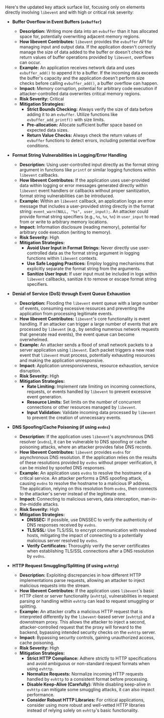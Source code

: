 Here's the updated key attack surface list, focusing only on elements directly involving `libevent` and with high or critical risk severity:

* **Buffer Overflow in Event Buffers (`evbuffer`)**
    * **Description:** Writing more data into an `evbuffer` than it has allocated space for, potentially overwriting adjacent memory regions.
    * **How libevent Contributes:** `libevent` provides the `evbuffer` API for managing input and output data. If the application doesn't correctly manage the size of data added to the buffer or doesn't check the return values of buffer operations provided by `libevent`, overflows can occur.
    * **Example:** An application receives network data and uses `evbuffer_add()` to append it to a buffer. If the incoming data exceeds the buffer's capacity and the application doesn't perform size checks before calling `evbuffer_add()`, a buffer overflow can happen.
    * **Impact:** Memory corruption, potential for arbitrary code execution if attacker-controlled data overwrites critical memory regions.
    * **Risk Severity:** Critical
    * **Mitigation Strategies:**
        * **Strict Bounds Checking:** Always verify the size of data before adding it to an `evbuffer`. Utilize functions like `evbuffer_add_printf()` with size limits.
        * **Pre-allocation:** Allocate sufficient buffer space based on expected data sizes.
        * **Return Value Checks:** Always check the return values of `evbuffer` functions to detect errors, including potential overflow conditions.

* **Format String Vulnerabilities in Logging/Error Handling**
    * **Description:** Using user-controlled input directly as the format string argument in functions like `printf` or similar logging functions within `libevent` callbacks.
    * **How libevent Contributes:** If the application uses user-provided data within logging or error messages generated directly within `libevent` event handlers or callbacks without proper sanitization, format string vulnerabilities can be introduced.
    * **Example:** Within an `libevent` callback, an application logs an error message that includes a user-provided string directly in the format string: `event_warn(NULL, "%s", user_input);`. An attacker could provide format string specifiers (e.g., `%s`, `%x`, `%n`) in `user_input` to read from or write to arbitrary memory locations.
    * **Impact:** Information disclosure (reading memory), potential for arbitrary code execution (writing to memory).
    * **Risk Severity:** High
    * **Mitigation Strategies:**
        * **Avoid User Input in Format Strings:** Never directly use user-controlled data as the format string argument in logging functions within `libevent` contexts.
        * **Use Safe Logging Practices:** Employ logging mechanisms that explicitly separate the format string from the arguments.
        * **Sanitize User Input:** If user input must be included in logs within `libevent` callbacks, sanitize it to remove or escape format string specifiers.

* **Denial of Service (DoS) through Event Queue Exhaustion**
    * **Description:** Flooding the `libevent` event queue with a large number of events, consuming excessive resources and preventing the application from processing legitimate events.
    * **How libevent Contributes:** `libevent`'s core functionality is event handling. If an attacker can trigger a large number of events that are processed by `libevent` (e.g., by sending numerous network requests that generate read events), the event queue can become overwhelmed.
    * **Example:** An attacker sends a flood of small network packets to a server application using `libevent`. Each packet triggers a new read event that `libevent` must process, potentially exhausting resources and making the application unresponsive.
    * **Impact:** Application unresponsiveness, resource exhaustion, service disruption.
    * **Risk Severity:** High
    * **Mitigation Strategies:**
        * **Rate Limiting:** Implement rate limiting on incoming connections, requests, or events handled by `libevent` to prevent excessive event generation.
        * **Resource Limits:** Set limits on the number of concurrent connections or other resources managed by `libevent`.
        * **Input Validation:** Validate incoming data processed by `libevent` to prevent the creation of unnecessary events.

* **DNS Spoofing/Cache Poisoning (if using `evdns`)**
    * **Description:** If the application uses `libevent`'s asynchronous DNS resolver (`evdns`), it can be vulnerable to DNS spoofing or cache poisoning attacks, where an attacker provides false DNS records.
    * **How libevent Contributes:** `libevent` provides `evdns` for asynchronous DNS resolution. If the application relies on the results of these resolutions provided by `evdns` without proper verification, it can be misled by spoofed DNS responses.
    * **Example:** An application uses `evdns` to resolve the hostname of a critical service. An attacker performs a DNS spoofing attack, causing `evdns` to resolve the hostname to a malicious IP address. The application, relying on this resolution from `evdns`, then connects to the attacker's server instead of the legitimate one.
    * **Impact:** Connecting to malicious servers, data interception, man-in-the-middle attacks.
    * **Risk Severity:** High
    * **Mitigation Strategies:**
        * **DNSSEC:** If possible, use DNSSEC to verify the authenticity of DNS responses received by `evdns`.
        * **TLS/SSL:** Use TLS/SSL to encrypt communication with resolved hosts, mitigating the impact of connecting to a potentially malicious server resolved by `evdns`.
        * **Verify Certificates:** Thoroughly verify the server certificates when establishing TLS/SSL connections after a DNS resolution by `evdns`.

* **HTTP Request Smuggling/Splitting (if using `evhttp`)**
    * **Description:** Exploiting discrepancies in how different HTTP implementations parse requests, allowing an attacker to inject malicious requests into the stream.
    * **How libevent Contributes:** If the application uses `libevent`'s basic HTTP client or server functionality (`evhttp`), vulnerabilities in request parsing or handling within `evhttp` can lead to request smuggling or splitting.
    * **Example:** An attacker crafts a malicious HTTP request that is interpreted differently by the `libevent`-based server (`evhttp`) and a downstream proxy. This allows the attacker to inject a second, attacker-controlled request that the proxy will forward to the backend, bypassing intended security checks on the `evhttp` server.
    * **Impact:** Bypassing security controls, gaining unauthorized access, cache poisoning.
    * **Risk Severity:** High
    * **Mitigation Strategies:**
        * **Strict HTTP Compliance:** Adhere strictly to HTTP specifications and avoid ambiguous or non-standard request formats when using `evhttp`.
        * **Normalize Requests:** Normalize incoming HTTP requests handled by `evhttp` to a consistent format before processing.
        * **Disable Keep-Alive (Carefully):** While disabling keep-alive in `evhttp` can mitigate some smuggling attacks, it can also impact performance.
        * **Consider Robust HTTP Libraries:** For critical applications, consider using more robust and well-vetted HTTP libraries instead of relying solely on `evhttp`'s basic functionality.